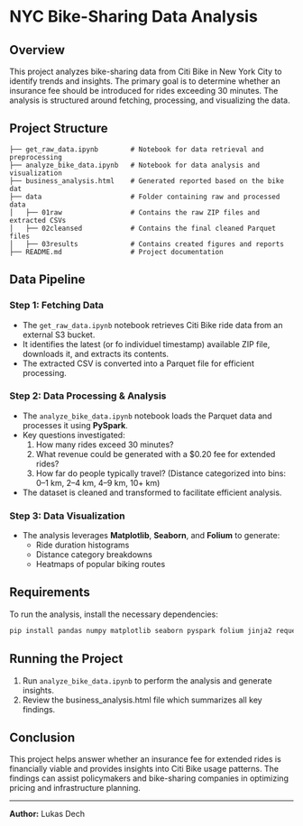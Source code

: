 # NYC Bike-Sharing Data Analysis

## Overview
This project analyzes bike-sharing data from Citi Bike in New York City to identify trends and insights. The primary goal is to determine whether an insurance fee should be introduced for rides exceeding 30 minutes. The analysis is structured around fetching, processing, and visualizing the data.

## Project Structure
```
├── get_raw_data.ipynb        # Notebook for data retrieval and preprocessing
├── analyze_bike_data.ipynb   # Notebook for data analysis and visualization
├── business_analysis.html    # Generated reported based on the bike dat
├── data                      # Folder containing raw and processed data
│   ├── 01raw                 # Contains the raw ZIP files and extracted CSVs
│   ├── 02cleansed            # Contains the final cleaned Parquet files
│   ├── 03results             # Contains created figures and reports
├── README.md                 # Project documentation
```

## Data Pipeline
### **Step 1: Fetching Data**
- The `get_raw_data.ipynb` notebook retrieves Citi Bike ride data from an external S3 bucket.
- It identifies the latest (or fo individuel timestamp) available ZIP file, downloads it, and extracts its contents.
- The extracted CSV is converted into a Parquet file for efficient processing.

### **Step 2: Data Processing & Analysis**
- The `analyze_bike_data.ipynb` notebook loads the Parquet data and processes it using **PySpark**.
- Key questions investigated:
  1. How many rides exceed 30 minutes?
  2. What revenue could be generated with a $0.20 fee for extended rides?
  3. How far do people typically travel? (Distance categorized into bins: 0–1 km, 2–4 km, 4–9 km, 10+ km)
- The dataset is cleaned and transformed to facilitate efficient analysis.

### **Step 3: Data Visualization**
- The analysis leverages **Matplotlib**, **Seaborn**, and **Folium** to generate:
  - Ride duration histograms
  - Distance category breakdowns
  - Heatmaps of popular biking routes

## Requirements
To run the analysis, install the necessary dependencies:
```bash
pip install pandas numpy matplotlib seaborn pyspark folium jinja2 requests selenium webdriver-manager
```

## Running the Project
1. Run `analyze_bike_data.ipynb` to perform the analysis and generate insights.
2. Review the business_analysis.html file which summarizes all key findings.

## Conclusion
This project helps answer whether an insurance fee for extended rides is financially viable and provides insights into Citi Bike usage patterns. The findings can assist policymakers and bike-sharing companies in optimizing pricing and infrastructure planning.

---
**Author:** Lukas Dech

